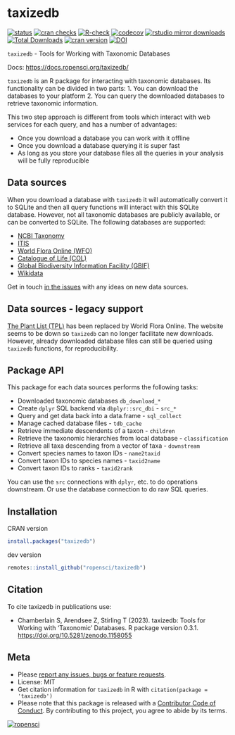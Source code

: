
<!-- README.md is generated from README.Rmd. Please edit that file -->

# taxizedb

[![status](https://www.repostatus.org/badges/latest/active.svg)](https://www.repostatus.org/#active)
[![cran
checks](https://badges.cranchecks.info/worst/taxizedb.svg)](https://badges.cranchecks.info/worst/taxizedb.svg)
[![R-check](https://github.com/ropensci/taxizedb/workflows/R-check/badge.svg)](https://github.com/ropensci/taxizedb/actions)
[![codecov](https://codecov.io/gh/ropensci/taxizedb/branch/master/graph/badge.svg)](https://app.codecov.io/gh/ropensci/taxizedb)
[![rstudio mirror
downloads](https://cranlogs.r-pkg.org/badges/taxizedb)](https://github.com/r-hub/cranlogs.app)
[![Total
Downloads](https://cranlogs.r-pkg.org/badges/grand-total/taxizedb?color=blue)](https://cran.r-project.org/package=taxizedb)
[![cran
version](https://www.r-pkg.org/badges/version/taxizedb)](https://cran.r-project.org/package=taxizedb)
[![DOI](https://zenodo.org/badge/53961466.svg)](https://zenodo.org/badge/latestdoi/53961466)

`taxizedb` - Tools for Working with Taxonomic Databases

Docs: <https://docs.ropensci.org/taxizedb/>

`taxizedb` is an R package for interacting with taxonomic databases. Its
functionality can be divided in two parts: 1. You can download the
databases to your platform 2. You can query the downloaded databases to
retrieve taxonomic information.

This two step approach is different from tools which interact with web
services for each query, and has a number of advantages:

- Once you download a database you can work with it offline
- Once you download a database querying it is super fast
- As long as you store your database files all the queries in your
  analysis will be fully reproducible

## Data sources

When you download a database with `taxizedb` it will automatically
convert it to SQLite and then all query functions will interact with
this SQLite database. However, not all taxonomic databases are publicly
available, or can be converted to SQLite. The following databases are
supported:

- [NCBI Taxonomy](https://www.ncbi.nlm.nih.gov/taxonomy)
- [ITIS](https://itis.gov/)
- [World Flora Online (WFO)](https://www.worldfloraonline.org/)
- [Catalogue of Life (COL)](https://www.catalogueoflife.org/)
- [Global Biodiversity Information Facility
  (GBIF)](https://www.gbif.org/)
- [Wikidata](https://zenodo.org/records/1213477)

Get in touch [in the
issues](https://github.com/ropensci/taxizedb/issues) with any ideas on
new data sources.

## Data sources - legacy support

[The Plant List (TPL)](https://en.wikipedia.org/wiki/The_Plant_List) has
been replaced by World Flora Online. The website seems to be down so
`taxizedb` can no longer facilitate new downloads. However, already
downloaded database files can still be queried using `taxizedb`
functions, for reproducibility.

## Package API

This package for each data sources performs the following tasks:

- Downloaded taxonomic databases `db_download_*`
- Create `dplyr` SQL backend via `dbplyr::src_dbi` - `src_*`
- Query and get data back into a data.frame - `sql_collect`
- Manage cached database files - `tdb_cache`
- Retrieve immediate descendents of a taxon - `children`
- Retrieve the taxonomic hierarchies from local database -
  `classification`
- Retrieve all taxa descending from a vector of taxa - `downstream`
- Convert species names to taxon IDs - `name2taxid`
- Convert taxon IDs to species names - `taxid2name`
- Convert taxon IDs to ranks - `taxid2rank`

You can use the `src` connections with `dplyr`, etc. to do operations
downstream. Or use the database connection to do raw SQL queries.

## Installation

CRAN version

``` r
install.packages("taxizedb")
```

dev version

``` r
remotes::install_github("ropensci/taxizedb")
```

## Citation

To cite taxizedb in publications use:

- Chamberlain S, Arendsee Z, Stirling T (2023). taxizedb: Tools for
  Working with ‘Taxonomic’ Databases. R package version 0.3.1.
  <https://doi.org/10.5281/zenodo.1158055>

## Meta

- Please [report any issues, bugs or feature
  requests](https://github.com/ropensci/taxizedb/issues).
- License: MIT
- Get citation information for `taxizedb` in R with
  `citation(package = 'taxizedb')`
- Please note that this package is released with a [Contributor Code of
  Conduct](https://ropensci.org/code-of-conduct). By contributing to
  this project, you agree to abide by its terms.

[![ropensci](https://ropensci.org/public_images/github_footer.png)](https://ropensci.org)
